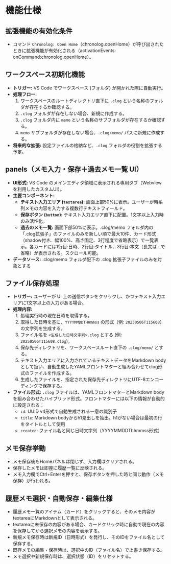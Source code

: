 # 機能仕様

## 拡張機能の有効化条件

- コマンド `Chronolog: Open Home`（chronolog.openHome）が呼び出されたときに拡張機能が有効化される（activationEvents: onCommand:chronolog.openHome）。

## ワークスペース初期化機能

- **トリガー:** VS Code でワークスペース (フォルダ) が開かれた際に自動実行。
- **処理フロー:**
  1. ワークスペースのルートディレクトリ直下に `.clog` という名称のフォルダが存在するか確認する。
  2. `.clog` フォルダが存在しない場合、新規に作成する。
  3. `.clog` フォルダ内に `memo` という名称のサブフォルダが存在するか確認する。
  4. `memo` サブフォルダが存在しない場合、`.clog/memo/` パスに新規に作成する。
- **将来的な拡張:** 設定ファイルの格納など、`.clog` フォルダの役割を拡張する予定。

## panels（メモ入力・保存＋過去メモ一覧 UI）

- **UI形式:** VS Code のメインエディタ領域に表示される専用タブ（Webview を利用したカスタムUI）。
- **主要コンポーネント:**
  - **テキスト入力エリア (`textarea`):** 画面上部50%に表示。ユーザーが時系列メモの内容を入力する複数行テキストフィールド。
  - **保存ボタン (`button`):** テキスト入力エリア直下に配置。1文字以上入力時のみ活性化。
  - **過去のメモ一覧:** 画面下部50%に表示。.clog/memo フォルダ内の「.clog拡張子」のファイルのみを新しい順で最大10件、カード形式（shadow付き、幅100%、高さ固定、3行程度で省略表示）で一覧表示。各カードには1行目:日時、2行目:タイトル、3行目:本文（長文は...で省略）が表示される。スクロール可能。
- **データソース:** .clog/memo フォルダ配下の .clog 拡張子ファイルのみを対象とする

## ファイル保存処理

- **トリガー:** ユーザーが UI 上の送信ボタンをクリックし、かつテキスト入力エリアに1文字以上の入力がある場合。
- **処理内容:**
  1. 処理実行時の現在日時を取得する。
  2. 取得した日時を基に、`YYYYMMDDTHHmmss` の形式（例: `20250506T115608`）の文字列を生成する。
  3. ファイル名を `<生成した日時文字列>.clog` とする (例: `20250506T115608.clog`)。
  4. 保存先ディレクトリを、ワークスペースルート直下の `.clog/memo/` とする。
  5. テキスト入力エリアに入力されているテキストデータをMarkdown bodyとして扱い、自動生成したYAMLフロントマターと組み合わせてclog形式のファイルを作成する。
  6. 生成したファイルを、指定された保存先ディレクトリにUTF-8エンコーディングで保存する。
- **ファイル形式:** `.clog` ファイルは、YAMLフロントマターとMarkdown bodyを組み合わせたハイブリッド形式。フロントマターには以下の情報が自動的に設定される：
  - `id`: UUID v4形式で自動生成される一意の識別子
  - `title`: Markdown bodyからh1見出しを抽出。h1がない場合は最初の行をタイトルとして使用
  - `created`: ファイル名と同じ日時文字列（YYYYMMDDThhmmss形式）

## メモ保存挙動

- メモ保存後もHomeパネルは閉じず、入力欄はクリアされる。
- 保存したメモは即座に履歴一覧に反映される。
- メモ入力欄でCtrl+Enterを押すと、保存ボタンを押した時と同じ動作（メモ保存）が行われる。

## 履歴メモ選択・自動保存・編集仕様

- 履歴メモ一覧のアイテム（カード）をクリックすると、そのメモ内容がtextareaにMarkdownとして表示される。
- textareaに未保存の内容がある場合、カードクリック時に自動で現在の内容を保存してから選択メモの内容を表示する。
- 新規メモ保存時は新規ID（日時形式）を発行し、そのIDをファイル名として保存する。
- 既存メモの編集・保存時は、選択中のID（ファイル名）で上書き保存する。
- メモ選択や新規保存時は、選択状態（ID）をリセットする。
